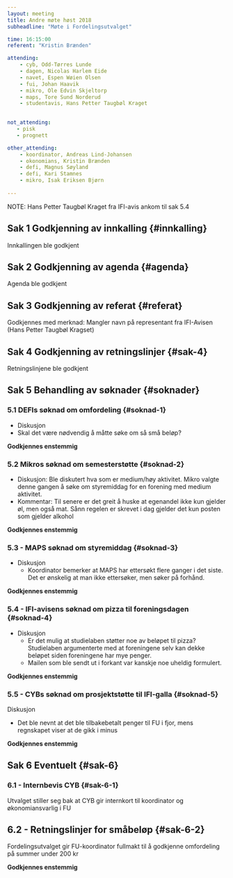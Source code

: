 ```yaml
---
layout: meeting
title: Andre møte høst 2018
subheadline: "Møte i Fordelingsutvalget"

time: 16:15:00
referent: "Kristin Brænden"

attending:
    - cyb, Odd-Tørres Lunde
    - dagen, Nicolas Harlem Eide
    - navet, Espen Wøien Olsen
    - fui, Johan Haavik
    - mikro, Ole Edvin Skjeltorp
    - maps, Tore Sund Norderud
    - studentavis, Hans Petter Taugbøl Kraget
     

not_attending:
   - pisk
   - prognett

other_attending:
    - koordinator, Andreas Lind-Johansen
    - okonomians, Kristin Brænden
    - defi, Magnus Søyland
    - defi, Kari Stamnes
    - mikro, Isak Eriksen Bjørn
    
---
```


NOTE: Hans Petter Taugbøl Kraget fra IFI-avis ankom til sak 5.4 

## Sak 1 Godkjenning av innkalling {#innkalling}
Innkallingen ble godkjent 

## Sak 2 Godkjenning av agenda {#agenda}
Agenda ble godkjent 

## Sak 3 Godkjenning av referat {#referat}
Godkjennes med merknad: Mangler navn på representant fra IFI-Avisen (Hans Petter Taugbøl Kragset)


## Sak 4 Godkjenning av retningslinjer {#sak-4}
Retningslinjene ble godkjent

## Sak 5 Behandling av søknader {#soknader}
### 5.1 DEFIs søknad om omfordeling {#soknad-1}
- Diskusjon
-   Skal det være nødvendig å måtte søke om så små beløp? 

**Godkjennes enstemmig** 

### 5.2 Mikros søknad om semesterstøtte {#soknad-2}
- Diskusjon: Ble diskutert hva som er medium/høy aktivitet. Mikro valgte denne gangen å søke om styremiddag for en forening med medium aktivitet. 
- Kommentar: Til senere er det greit å huske at egenandel ikke kun gjelder øl, men også mat. Sånn regelen er skrevet i dag gjelder det kun posten som gjelder alkohol 

**Godkjennes enstemmig**

### 5.3 - MAPS søknad om styremiddag {#soknad-3}
- Diskusjon
  - Koordinator bemerker at MAPS har ettersøkt flere ganger i det siste. Det er ønskelig at man ikke ettersøker, men søker på forhånd. 

**Godkjennes enstemmig**

### 5.4 - IFI-avisens søknad om pizza til foreningsdagen {#soknad-4}
- Diskusjon
  - Er det mulig at studielaben støtter noe av beløpet til pizza? Studielaben argumenterte med at foreningene selv kan dekke beløpet siden foreningene har mye penger.  
  - Mailen som ble sendt ut i forkant var kanskje noe uheldig formulert. 

**Godkjennes enstemmig** 

### 5.5 - CYBs søknad om prosjektstøtte til IFI-galla {#soknad-5}
  Diskusjon
  - Det ble nevnt at det ble tilbakebetalt penger til FU i fjor, mens regnskapet viser at de gikk i minus 

**Godkjennes enstemmig**

## Sak 6 Eventuelt {#sak-6}
### 6.1 - Internbevis CYB {#sak-6-1}
Utvalget stiller seg bak at CYB gir internkort til koordinator og økonomiansvarlig i FU 

## 6.2 - Retningslinjer for småbeløp {#sak-6-2}
Fordelingsutvalget gir FU-koordinator fullmakt til å godkjenne omfordeling på summer under 200 kr 

**Godkjennes enstemmig**
